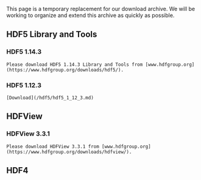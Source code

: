 This page is a temporary replacement for our download archive. We will be working to organize and extend this archive as quickly as possible. 

## HDF5 Library and Tools

  ### HDF5 1.14.3 
    Please download HDF5 1.14.3 Library and Tools from [www.hdfgroup.org](https://www.hdfgroup.org/downloads/hdf5/).

  ### HDF5 1.12.3 
    [Download](/hdf5/hdf5_1_12_3.md) 


## HDFView
 
  ### HDFView 3.3.1
    Please download HDFView 3.3.1 from [www.hdfgroup.org](https://www.hdfgroup.org/downloads/hdfview/). 

## HDF4 
